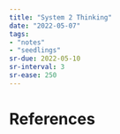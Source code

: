 ```yaml
---
title: "System 2 Thinking"
date: "2022-05-07"
tags:
- "notes"
- "seedlings"
sr-due: 2022-05-10
sr-interval: 3
sr-ease: 250
---
```



# References
